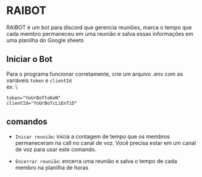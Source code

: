 # RAIBOT

RAIBOT é um bot para discord que gerencia reuniões, marca o tempo que cada membro permaneceu
em uma reunião e salva essas informações em uma planilha do Google sheets

## Iniciar o Bot

Para o programa funcionar corretamente, crie um arquivo .env com as variáveis `token` e `clientId` \
ex: \

```
token="YoUrBoTtoKeN"
clientId="YoUrBoTcLiEnTiD"
```

## comandos

-   `Inicar reunião`: inicia a contagem de tempo que os membros permaneceram na call no canal de voz. Você precisa estar em um canal de voz para usar este comando.

-   `Encerrar reunião`: encerra uma reunião e salva o tempo de cada membro na planilha de horas
